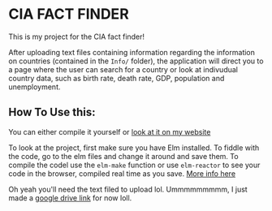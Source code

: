 # CIA FACT FINDER

This is my project for the CIA fact finder!

After uploading text files containing information regarding the information on countries (contained in the `Info/` folder), the application will direct you to a page where the user can search for a country or look at indivudual country data, such as birth rate, death rate, GDP, population and unemployment.

## How To Use this:

You can either compile it yourself or [look at it on my website](http://joshuaji.com/projects/fact-finder)

To look at the project, first make sure you have Elm installed. To fiddle with the code, go to the elm files and change it around and save them. To compile the codel use the `elm-make` function or use `elm-reactor` to see your code in the browser, compiled real time as you save. [More info here](https://guide.elm-lang.org/install.html)


Oh yeah you'll need the text filed to upload lol. Ummmmmmmmm, I just made a [google drive link](https://drive.google.com/drive/folders/1hYL_WkKd_4tzpf67TMO5fr9Dv68nrTw1?usp=sharing) for now loll. 